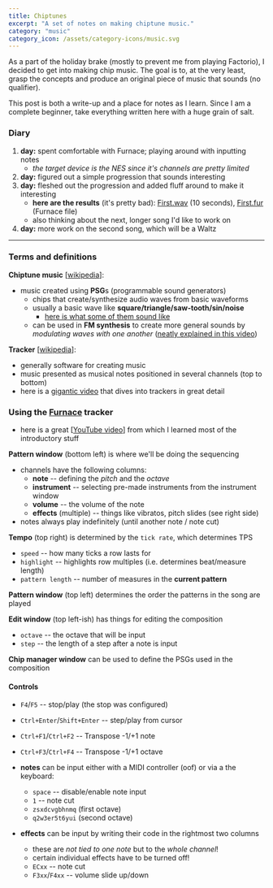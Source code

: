 ```yaml
---
title: Chiptunes
excerpt: "A set of notes on making chiptune music."
category: "music"
category_icon: /assets/category-icons/music.svg
---
```


As a part of the holiday brake (mostly to prevent me from playing Factorio), I decided to get into making chip music.
The goal is to, at the very least, grasp the concepts and produce an original piece of music that sounds (no qualifier).

This post is both a write-up and a place for notes as I learn.
Since I am a complete beginner, take everything written here with a huge grain of salt.

### Diary
1. **day:** spent comfortable with Furnace; playing around with inputting notes
    - _the target device is the NES since it's channels are pretty limited_
2. **day:** figured out a simple progression that sounds interesting
3. **day:** fleshed out the progression and added fluff around to make it interesting
    - **here are the results** (it's pretty bad): [First.wav](/assets/chiptune/First.wav) (10 seconds), [First.fur](/assets/chiptune/First.fur) (Furnace file)
    - also thinking about the next, longer song I'd like to work on
4. **day:** more work on the second song, which will be a Waltz

---

### Terms and definitions

**Chiptune music** [[wikipedia](https://en.wikipedia.org/wiki/Chiptune)]:
- music created using **PSG**s (programmable sound generators)
    - chips that create/synthesize audio waves from basic waveforms
    - usually a basic wave like **square/triangle/saw-tooth/sin/noise**
        - [here is what some of them sound like](https://www.youtube.com/watch?v=VRD9Uj2YTBk)
    - can be used in **FM synthesis** to create more general sounds by _modulating waves with one another_ ([neatly explained in this video](https://www.youtube.com/watch?v=vvBl3YUBUyY))

**Tracker** [[wikipedia](https://en.wikipedia.org/wiki/Music_tracker)]:
- generally software for creating music
- music presented as musical notes positioned in several channels (top to bottom)
- here is a [gigantic video](https://www.youtube.com/watch?v=roBkg-iPrbw&t=1226s) that dives into trackers in great detail

### Using the [Furnace](https://github.com/tildearrow/furnace) tracker

- here is a great [[YouTube video](https://www.youtube.com/watch?v=Q37XuOLz0jw)] from which I learned most of the introductory stuff

**Pattern window** (bottom left) is where we'll be doing the sequencing
- channels have the following columns:
    - **note** -- defining the _pitch_ and the _octave_
    - **instrument** -- selecting pre-made instruments from the instrument window
    - **volume** -- the volume of the note
    - **effects** (multiple) -- things like vibratos, pitch slides (see right side)
- notes always play indefinitely (until another note / note cut)

**Tempo** (top right) is determined by the `tick rate`, which determines TPS
- `speed` -- how many ticks a row lasts for
- `highlight` -- highlights row multiples (i.e. determines beat/measure length)
- `pattern length` -- number of measures in the **current pattern**

**Pattern window** (top left) determines the order the patterns in the song are played

**Edit window** (top left-ish) has things for editing the composition
- `octave` -- the octave that will be input
- `step` -- the length of a step after a note is input

**Chip manager window** can be used to define the PSGs used in the composition

#### Controls
- `F4`/`F5` -- stop/play (the stop was configured)
- `Ctrl+Enter`/`Shift+Enter` -- step/play from cursor

- `Ctrl+F1`/`Ctrl+F2` -- Transpose -1/+1 note
- `Ctrl+F3`/`Ctrl+F4` -- Transpose -1/+1 octave

- **notes** can be input either with a MIDI controller (oof) or via a the keyboard:
    - `space` -- disable/enable note input
    - `1` -- note cut
    - `zsxdcvgbhnmq` (first octave)
    - `q2w3er5t6yui` (second octave)

- **effects** can be input by writing their code in the rightmost two columns
    - these are _not tied to one note_ but to the _whole channel_!
    - certain individual effects have to be turned off!
    - `ECxx` -- note cut
    - `F3xx`/`F4xx` -- volume slide up/down
